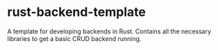 # rust-backend-template
A template for developing backends in Rust. Contains all the necessary libraries to get a basic CRUD backend running.
